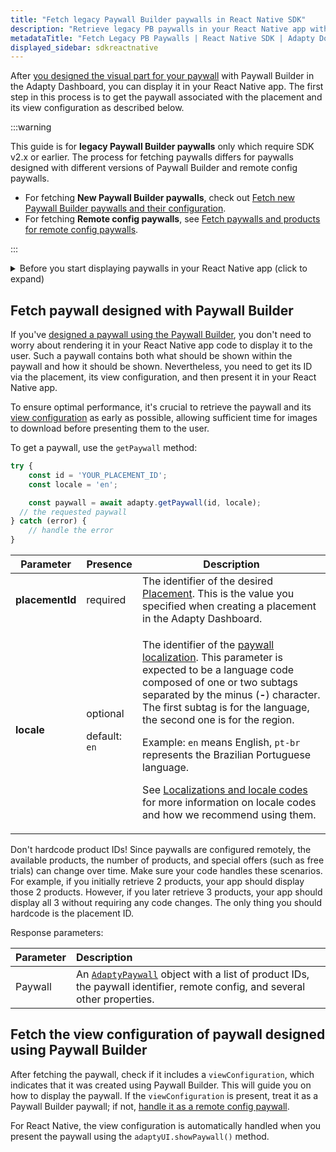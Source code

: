 ```yaml
---
title: "Fetch legacy Paywall Builder paywalls in React Native SDK"
description: "Retrieve legacy PB paywalls in your React Native app with Adapty SDK."
metadataTitle: "Fetch Legacy PB Paywalls | React Native SDK | Adapty Docs"
displayed_sidebar: sdkreactnative
---
```


After [you designed the visual part for your paywall](adapty-paywall-builder-legacy) with Paywall Builder in the Adapty Dashboard, you can display it in your React Native app. The first step in this process is to get the paywall associated with the placement and its view configuration as described below.

:::warning

This guide is for **legacy Paywall Builder paywalls** only which require SDK v2.x or earlier. The process for fetching paywalls differs for paywalls designed with different versions of Paywall Builder and remote config paywalls.

- For fetching **New Paywall Builder paywalls**, check out [Fetch new Paywall Builder paywalls and their configuration](react-native-get-pb-paywalls).
- For fetching **Remote config paywalls**, see [Fetch paywalls and products for remote config paywalls](fetch-paywalls-and-products-react-native).

:::

<details>
   <summary>Before you start displaying paywalls in your React Native app (click to expand)</summary>

   1. [Create your products](create-product) in the Adapty Dashboard.
2. [Create a paywall and incorporate the products into it](create-paywall) in the Adapty Dashboard.
3. [Create placements and incorporate your paywall into it](create-placement) in the Adapty Dashboard.
4. [Install Adapty SDK and AdaptyUI DSK](sdk-installation-react-native) in your React Native app.
</details>

## Fetch paywall designed with Paywall Builder

If you've [designed a paywall using the Paywall Builder](adapty-paywall-builder-legacy), you don't need to worry about rendering it in your React Native app code to display it to the user. Such a paywall contains both what should be shown within the paywall and how it should be shown. Nevertheless, you need to get its ID via the placement, its view configuration, and then present it in your React Native app.

To ensure optimal performance, it's crucial to retrieve the paywall and its [view configuration](#fetch-the-view-configuration-of-paywall-designed-using-paywall-builder) as early as possible, allowing sufficient time for images to download before presenting them to the user.

To get a paywall, use the `getPaywall` method:

```typescript showLineNumbers
try {
    const id = 'YOUR_PLACEMENT_ID';
    const locale = 'en';

    const paywall = await adapty.getPaywall(id, locale);
  // the requested paywall
} catch (error) {
    // handle the error
}
```

| Parameter | Presence | Description |
|---------|--------|-----------|
| **placementId** | required | The identifier of the desired [Placement](placements). This is the value you specified when creating a placement in the Adapty Dashboard. |
| **locale** | <p>optional</p><p>default: `en`</p> | <p>The identifier of the [paywall localization](add-paywall-locale-in-adapty-paywall-builder). This parameter is expected to be a language code composed of one or two subtags separated by the minus (**-**) character. The first subtag is for the language, the second one is for the region.</p><p></p><p>Example: `en` means English, `pt-br` represents the Brazilian Portuguese language.</p><p></p><p>See [Localizations and locale codes](localizations-and-locale-codes) for more information on locale codes and how we recommend using them.</p> |

Don't hardcode product IDs! Since paywalls are configured remotely, the available products, the number of products, and special offers (such as free trials) can change over time. Make sure your code handles these scenarios.  
For example, if you initially retrieve 2 products, your app should display those 2 products. However, if you later retrieve 3 products, your app should display all 3 without requiring any code changes. The only thing you should hardcode is the placement ID.

Response parameters:

| Parameter | Description                                                                                                                                                 |
| :-------- | :---------------------------------------------------------------------------------------------------------------------------------------------------------- |
| Paywall   | An [`AdaptyPaywall`](react-native-sdk-models#adaptypaywall)  object with a list of product IDs, the paywall identifier, remote config, and several other properties. |

## Fetch the view configuration of paywall designed using Paywall Builder

After fetching the paywall, check if it includes a `viewConfiguration`, which indicates that it was created using Paywall Builder. This will guide you on how to display the paywall. If the `viewConfiguration` is present, treat it as a Paywall Builder paywall; if not,  [handle it as a remote config paywall](present-remote-config-paywalls-react-native).

For React Native, the view configuration is automatically handled when you present the paywall using the `adaptyUI.showPaywall()` method. 